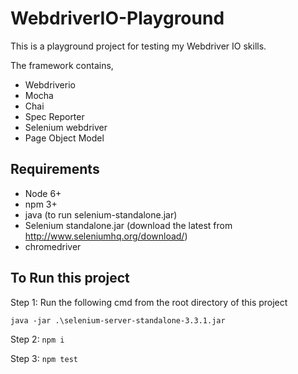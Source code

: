 # WebdriverIO-Playground

This is a playground project for testing my Webdriver IO skills.

The framework contains,
* Webdriverio
* Mocha
* Chai
* Spec Reporter
* Selenium webdriver
* Page Object Model

## Requirements
* Node 6+
* npm 3+
* java (to run selenium-standalone.jar)
* Selenium standalone.jar (download the latest from http://www.seleniumhq.org/download/)
* chromedriver

## To Run this project
Step 1: Run the following cmd from the root directory of this project

`java -jar .\selenium-server-standalone-3.3.1.jar`

Step 2: `npm i`

Step 3: `npm test`
